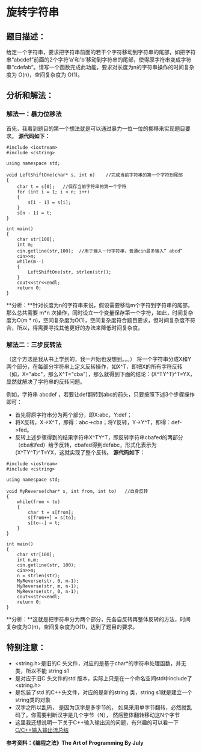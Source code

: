 # 旋转字符串
## 题目描述：
给定一个字符串，要求把字符串前面的若干个字符移动到字符串的尾部，如把字符串“abcdef”前面的2个字符'a'和'b'移动到字符串的尾部，使得原字符串变成字符串“cdefab”。请写一个函数完成此功能，要求对长度为n的字符串操作的时间复杂度为 O(n)，空间复杂度为 O(1)。
## 分析和解法：
### 解法一：暴力位移法
首先，我看到题目的第一个想法就是可以通过暴力一位一位的挪移来实现题目要求。
**源代码如下：**
```
#include <iostream>
#include <cstring>

using namespace std;
 
void LeftShiftOne(char* s, int n)    //完成当前字符串的第一个字符到尾部 
{
	char t = s[0];   //保存当前字符串的第一个字符 
	for (int i = 1; i < n; i++)
	{
		s[i - 1] = s[i];
	}
	s[n - 1] = t;
}

int main()
{
	char str[100];
	int m; 
	cin.getline(str,100);  //用于输入一行字符串，普通cin最多输入“ abcd”
	cin>>m;
	while(m--)
	{
		LeftShiftOne(str, strlen(str));
	}
	cout<<str<<endl;
	return 0;
}
```
**分析：**针对长度为n的字符串来说，假设需要移动m个字符到字符串的尾部，那么总共需要 m*n 次操作，同时设立一个变量保存第一个字符，如此，时间复杂度为O(m * n)，空间复杂度为O(1)，空间复杂度符合题目要求，但时间复杂度不符合，所以，得需要寻找其他更好的办法来降低时间复杂度。
### 解法二：三步反转法
（这个方法是我从书上学到的，我一开始也没想到。。。）
将一个字符串分成X和Y两个部分，在每部分字符串上定义反转操作，如X^T，即把X的所有字符反转（如，X="abc"，那么X^T="cba"），那么就得到下面的结论：(X^TY^T)^T=YX，显然就解决了字符串的反转问题。

例如，字符串 abcdef ，若要让def翻转到abc的前头，只要按照下述3个步骤操作即可：
* 首先将原字符串分为两个部分，即X:abc，Y:def；
* 将X反转，X->X^T，即得：abc->cba；将Y反转，Y->Y^T，即得：def->fed。
* 反转上述步骤得到的结果字符串X^TY^T，即反转字符串cbafed的两部分（cba和fed）给予反转，cbafed得到defabc，形式化表示为(X^TY^T)^T=YX，这就实现了整个反转。
**源代码如下：**

```
#include <iostream>
#include <cstring>

using namespace std;
 
void MyReverse(char* s, int from, int to)   //自身反转 
{
	while(from < to)
	{
		char t = s[from];
		s[from++] = s[to];
		s[to--] = t;
	}
}

int main()
{
	char str[100];
	int n,m;
	cin.getline(str, 100);
	cin>>m;
	n = strlen(str);
	MyReverse(str, 0, m-1);
	MyReverse(str, m, n-1);
	MyReverse(str, 0, n-1);
	cout<<str<<endl;
	return 0;
}
```
**分析：**这就是把字符串分为两个部分，先各自反转再整体反转的方法，时间复杂度为O(n)，空间复杂度为O(1)，达到了题目的要求。

## 特别注意：
* <string.h>是旧的C 头文件，对应的是基于char*的字符串处理函数，并无类，所以不能 string s1 
* <cstring>是对应于旧C 头文件的std 版本，实际上只是在一个命名空间std中include了 <string.h>
* <string>是包装了std 的C++头文件，对应的是新的string 类，string s1就是建立一个string类的对象 
* 汉字之所以乱码， 是因为汉字是多字节的， 如果采用单字节翻转，必然就乱码了。你需要判断汉字是几个字节（N）， 然后整体翻转移动这N个字节
* 这里我还想说明一下关于C++输入输出流的问题，有兴趣的可以看一下[C/C++输入输出流总结](http://www.cnblogs.com/chinazhangjie/archive/2010/08/19/1803057.html)

**参考资料：《编程之法》The Art of Programming By July**